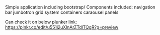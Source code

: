 Simple application including bootstrap/
Components included:
navigation bar
jumbotron
grid system
containers
caraousel
panels


Can check it on below plunker link:
https://plnkr.co/edit/u551i2uXlnArZTdlTQgR?p=preview
